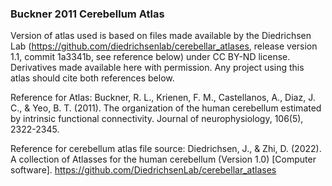 ### Buckner 2011 Cerebellum Atlas

Version of atlas used is based on files made available by the Diedrichsen Lab (https://github.com/diedrichsenlab/cerebellar_atlases, release version 1.1, commit 1a3341b, see reference below) under CC BY-ND license. Derivatives made available here with permission. Any project using this atlas should cite both references below.

Reference for Atlas: Buckner, R. L., Krienen, F. M., Castellanos, A., Diaz, J. C., & Yeo, B. T. (2011). The organization of the human cerebellum estimated by intrinsic functional connectivity. Journal of neurophysiology, 106(5), 2322-2345.

Reference for cerebellum atlas file source: Diedrichsen, J., & Zhi, D. (2022). A collection of Atlasses for the human cerebellum (Version 1.0) [Computer software]. https://github.com/DiedrichsenLab/cerebellar_atlases
